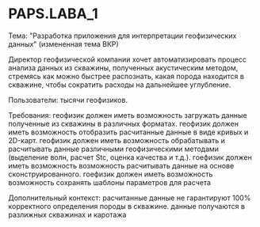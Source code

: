 # PAPS.LABA_1

Тема: "Разработка приложения для интерпретации геофизических данных" (измененная тема ВКР)

Директор геофизической компании хочет автоматизировать процесс анализа данных из скважины, полученных акустическим методом,
стремясь как можно быстрее распознать, какая порода находится в скважине, чтобы сократить расходы на дальнейшее углубление.

Пользователи: тысячи геофизиков.

Требования:
геофизик должен иметь возможность загружать данные полученные из скважины в различных форматах.
геофизик должен иметь возможность отобразить расчитанные данные в виде кривых и 2D-карт.
геофизик должен иметь возможность обрабатывать и расчитывать данные различными геофизическими методами (выделение волн, расчет Stc, оценка качества и т.д.).
гоефизик должен иметь возможность возможность расчитывать данные на основе сконструированного.
гоефизик должен иметь возможность возможность сохранять шаблоны параметров для расчета

Дополнительный контекст:
расчитанные данные не гарантируют 100% корректного определения породы в скважине.
данные получаются в разлижных скважинах и каротажа
